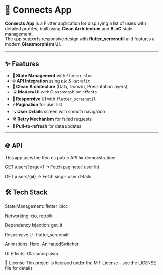 # 📱 Connects App

**Connects App** is a Flutter application for displaying a list of users with detailed profiles, built using **Clean Architecture** and **BLoC** state management.  
The app supports responsive design with **flutter_screenutil** and features a modern **Glassmorphism UI**.

---

## ✨ Features

- 🔄 **State Management** with `flutter_bloc`
- 🌐 **API Integration** using `Dio` & `Retrofit`
- 🧩 **Clean Architecture** (Data, Domain, Presentation layers)
- 🖼 **Modern UI** with Glassmorphism effects
- 📱 **Responsive UI** with `flutter_screenutil`
- ⚡ **Pagination** for user list
- 🔍 **User Details** screen with smooth navigation
- 🛠 **Retry Mechanism** for failed requests
- 🔄 **Pull-to-refresh** for data updates

---

## 🌐 API

This app uses the Reqres public API for demonstration:

GET /users?page=1 → Fetch paginated user list

GET /users/{id} → Fetch single user details

## 🛠 Tech Stack

State Management: flutter_bloc

Networking: dio, retrofit

Dependency Injection: get_it

Responsive UI: flutter_screenutil

Animations: Hero, AnimatedSwitcher

UI Effects: Glassmorphism

📄 License
This project is licensed under the MIT License - see the LICENSE file for details.
